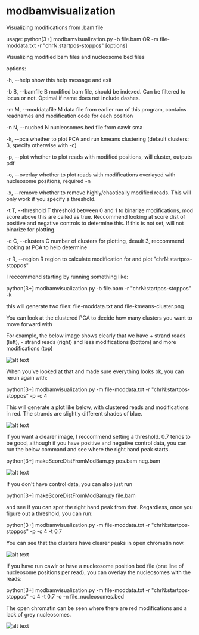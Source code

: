 # modbamvisualization
Visualizing modifications from .bam file

usage: python[3+] modbamvisualization.py -b file.bam OR -m file-moddata.txt -r "chrN:startpos-stoppos" [options]

Visualizing modified bam files and nucleosome bed files

options:

  -h, --help            show this help message and exit
  
  -b B, --bamfile B     modified bam file, should be indexed. Can be filtered to locus or not. Optimal if name does not include dashes.
  
  -m M, --moddatafile M
                        data file from earlier run of this program, contains readnames and modification code for each position
  
  -n N, --nucbed N      nucleosomes.bed file from cawlr sma
 
  -k, --pca             whether to plot PCA and run kmeans clustering (default clusters: 3, specify otherwise with -c)
  
  -p, --plot            whether to plot reads with modified positions, will cluster, outputs pdf
  
  -o, --overlay         whether to plot reads with modifications overlayed with nucleosome positions, required -n
  
  -x, --remove          whether to remove highly/chaotically modified reads. This will only work if you specify a threshold.
 
  -t T, --threshold T   threshold between 0 and 1 to binarize modifications, mod score above this are called as true. Reccommend
                        looking at score dist of positive and negative controls to determine this. If this is not set, will not
                        binarize for plotting.
  
  -c C, --clusters C    number of clusters for plotting, deault 3, reccommend looking at PCA to help determine
  
  -r R, --region R      region to calculate modification for and plot "chrN:startpos-stoppos"



I reccommend starting by running something like:

python[3+] modbamvisualization.py -b file.bam -r "chrN:startpos-stoppos" -k

this will generate two files: file-moddata.txt and file-kmeans-cluster.png

You can look at the clustered PCA to decide how many clusters you want to move forward with

For example, the below image shows clearly that we have + strand reads (left), - strand reads (right) and less modifications (bottom) and more modifications (top)

![alt text](https://github.com/cafelton/modbamvisualization/blob/main/clusters.png?raw=true)

When you've looked at that and made sure everything looks ok, you can rerun again with:

python[3+] modbamvisualization.py -m file-moddata.txt -r "chrN:startpos-stoppos" -p -c 4

This will generate a plot like below, with clustered reads and modifications in red. The strands are slightly different shades of blue.

![alt text](https://github.com/cafelton/modbamvisualization/blob/main/no-threshold-reads.png?raw=true)

If you want a clearer image, I reccommend setting a threshold. 0.7 tends to be good, although if you have positive and negative control data, you can run the below command and see where the right hand peak starts.

python[3+] makeScoreDistFromModBam.py pos.bam neg.bam

![alt text](https://github.com/cafelton/modbamvisualization/blob/main/ScoreDist.png?raw=true)

If you don't have control data, you can also just run 

python[3+] makeScoreDistFromModBam.py file.bam

and see if you can spot the right hand peak from that. Regardless, once you figure out a threshold, you can run:

python[3+] modbamvisualization.py -m file-moddata.txt -r "chrN:startpos-stoppos" -p -c 4 -t 0.7

You can see that the clusters have clearer peaks in open chromatin now.

![alt text](https://github.com/cafelton/modbamvisualization/blob/main/threshold-reads.png?raw=true)

If you have run cawlr or have a nucleosome position bed file (one line of nucleosome positions per read), you can overlay the nucleosomes with the reads:

python[3+] modbamvisualization.py -m file-moddata.txt -r "chrN:startpos-stoppos" -c 4 -t 0.7 -o -n file_nucleosomes.bed

The open chromatin can be seen where there are red modifications and a lack of grey nucleosomes.

![alt text](https://github.com/cafelton/modbamvisualization/blob/main/nuc-threshold.png?raw=true)


